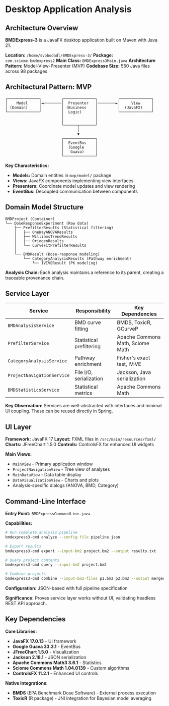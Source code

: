 # Desktop Application Analysis

## Architecture Overview

**BMDExpress-3** is a JavaFX desktop application built on Maven with Java 21.

**Location:** `/home/svobodadl/BMDExpress-3/`
**Package:** `com.sciome.bmdexpress2`
**Main Class:** `BMDExpress3Main.java`
**Architecture Pattern:** Model-View-Presenter (MVP)
**Codebase Size:** 550 Java files across 98 packages

## Architectural Pattern: MVP

```
┌──────────────┐         ┌──────────────┐         ┌──────────────┐
│    Model     │◄────────│  Presenter   │────────►│     View     │
│ (Domain)     │         │ (Business    │         │  (JavaFX)    │
└──────────────┘         │  Logic)      │         └──────────────┘
                         │              │
                         │              │
                         └──────┬───────┘
                                │
                                ▼
                         ┌──────────────┐
                         │  EventBus    │
                         │  (Google     │
                         │   Guava)     │
                         └──────────────┘
```

**Key Characteristics:**
- **Models:** Domain entities in `mvp/model/` package
- **Views:** JavaFX components implementing view interfaces
- **Presenters:** Coordinate model updates and view rendering
- **EventBus:** Decoupled communication between components

## Domain Model Structure

```
BMDProject (Container)
└── DoseResponseExperiment (Raw data)
    ├── PrefilterResults (Statistical filtering)
    │   ├── OneWayANOVAResults
    │   ├── WilliamsTrendResults
    │   ├── OriogenResults
    │   └── CurveFitPrefilterResults
    │
    └── BMDResult (Dose-response modeling)
        └── CategoryAnalysisResults (Pathway enrichment)
            └── IVIVEResult (PK modeling)
```

**Analysis Chain:** Each analysis maintains a reference to its parent, creating a traceable provenance chain.

## Service Layer

| Service | Responsibility | Key Dependencies |
|---------|---------------|------------------|
| `BMDAnalysisService` | BMD curve fitting | BMDS, ToxicR, GCurveP |
| `PrefilterService` | Statistical prefiltering | Apache Commons Math, Sciome Math |
| `CategoryAnalysisService` | Pathway enrichment | Fisher's exact test, IVIVE |
| `ProjectNavigationService` | File I/O, serialization | Jackson, Java serialization |
| `BMDStatisticsService` | Statistical metrics | Apache Commons Math |

**Key Observation:** Services are well-abstracted with interfaces and minimal UI coupling. These can be reused directly in Spring.

## UI Layer

**Framework:** JavaFX 17
**Layout:** FXML files in `/src/main/resources/fxml/`
**Charts:** JFreeChart 1.5.0
**Controls:** ControlsFX for enhanced UI widgets

**Main Views:**
- `MainView` - Primary application window
- `ProjectNavigationView` - Tree view of analyses
- `MainDataView` - Data table display
- `DataVisualizationView` - Charts and plots
- Analysis-specific dialogs (ANOVA, BMD, Category)

## Command-Line Interface

**Entry Point:** `BMDExpressCommandLine.java`

**Capabilities:**
```bash
# Run complete analysis pipeline
bmdexpress3-cmd analyze --config-file pipeline.json

# Export results
bmdexpress3-cmd export --input-bm2 project.bm2 --output results.txt

# Query project contents
bmdexpress3-cmd query --input-bm2 project.bm2

# Combine projects
bmdexpress3-cmd combine --input-bm2-files p1.bm2 p2.bm2 --output merged.bm2
```

**Configuration:** JSON-based with full pipeline specification

**Significance:** Proves service layer works without UI, validating headless REST API approach.

## Key Dependencies

**Core Libraries:**
- **JavaFX 17.0.13** - UI framework
- **Google Guava 33.3.1** - EventBus
- **JFreeChart 1.5.0** - Visualization
- **Jackson 2.18.1** - JSON serialization
- **Apache Commons Math3 3.6.1** - Statistics
- **Sciome Commons Math 1.04.0139** - Custom algorithms
- **ControlsFX 11.2.1** - Enhanced UI controls

**Native Integrations:**
- **BMDS** (EPA Benchmark Dose Software) - External process execution
- **ToxicR** (R package) - JNI integration for Bayesian model averaging
